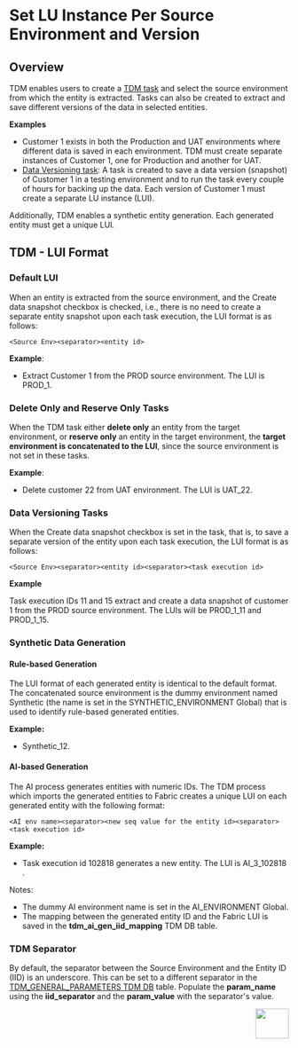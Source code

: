 # Set LU Instance Per Source Environment and Version

## Overview

TDM enables users to create a [TDM task](/articles/TDM/tdm_overview/02_tdm_glossary.md#task) and select the source environment from which the entity is extracted. Tasks can also be created to extract and save different versions of the data in selected entities.

**Examples**

- Customer 1 exists in both the Production and UAT environments where different data is saved in each environment. TDM must create separate instances of Customer 1, one for Production and another for UAT.
- [Data Versioning task](/articles/TDM/tdm_overview/02_tdm_glossary.md#data-flux): A task is created to save a data version (snapshot) of Customer 1 in a testing environment and to run the task every couple of hours for backing up the data. Each version of Customer 1 must create a separate LU instance (LUI).

Additionally, TDM enables a synthetic entity generation. Each generated entity must get a unique LUI.

## TDM - LUI Format



### Default LUI

When an entity is extracted from the source environment, and the Create data snapshot checkbox is checked, i.e., there is no need to create a separate entity snapshot upon each task execution, the LUI format is as follows: 

```
<Source Env><separator><entity id>
```

 **Example**:

- Extract Customer 1 from the PROD source environment. The LUI is PROD_1.



### Delete Only and Reserve Only Tasks

When the TDM task either **delete only** an entity from the target environment, or **reserve only** an entity in the target environment, the **target environment is concatenated to the LUI**, since the source environment is not set in these tasks.

 **Example**:

- Delete customer 22 from UAT environment. The LUI is UAT_22.

### Data Versioning Tasks

When the Create data snapshot checkbox is set in the task, that is, to save a separate version of the entity upon each task execution, the LUI format is as follows: 

```
<Source Env><separator><entity id><separator><task execution id>
```

**Example**

Task execution IDs 11 and 15 extract and create a data snapshot of customer 1 from the PROD source environment. The LUIs will be PROD_1_11 and  PROD_1_15.  

### Synthetic Data Generation

#### Rule-based Generation

The LUI format of each generated entity is identical to the default format. The concatenated source environment is the dummy environment named Synthetic (the name is set in the SYNTHETIC_ENVIRONMENT Global) that is used to identify rule-based generated entities. 

**Example:**

- Synthetic_12.

#### AI-based Generation

The AI process generates entities with numeric IDs. The TDM process which imports the generated entities to Fabric creates a unique LUI on each generated entity with the following format:

```
<AI env name><separator><new seq value for the entity id><separator><task execution id>
```

**Example:**

- Task execution id 102818 generates a new entity. The LUI is AI_3_102818 .

Notes:

- The dummy AI environment name is set in the AI_ENVIRONMENT Global.
- The mapping between the generated entity ID and the Fabric LUI is saved in the **tdm_ai_gen_iid_mapping** TDM DB table.

### TDM Separator

By default, the separator between the Source Environment and the Entity ID (IID) is an underscore. This can be set to a different separator in the [TDM_GENERAL_PARAMETERS TDM DB](/articles/TDM/tdm_architecture/02_tdm_database.md#tdm_general_parameters) table. Populate the **param_name** using the **iid_separator** and the **param_value** with the separator's value.   



[<img align="right" width="60" height="54" src="/articles/images/Next.png">](02_tdm_implementation_flow.md)
